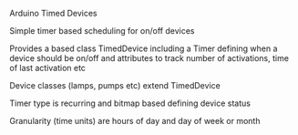 Arduino Timed Devices

Simple timer based scheduling for on/off devices

Provides a based class TimedDevice including a Timer defining when a device should be on/off
and attributes to track number of activations, time of last activation etc

Device classes (lamps, pumps etc) extend TimedDevice

Timer type is recurring and bitmap based defining device status

Granularity (time units) are hours of day and day of week or month
